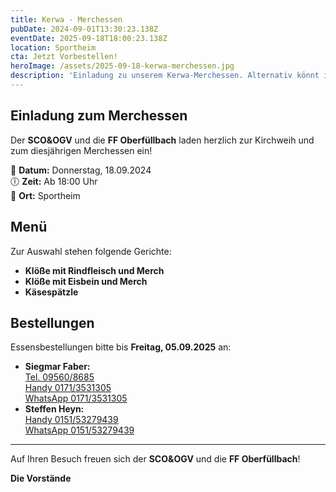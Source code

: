 ```yaml
---
title: Kerwa - Merchessen
pubDate: 2024-09-01T13:30:23.138Z
eventDate: 2025-09-18T18:00:23.138Z
location: Sportheim
cta: Jetzt Vorbestellen!
heroImage: /assets/2025-09-18-kerwa-merchessen.jpg
description: 'Einladung zu unserem Kerwa-Merchessen. Alternativ könnt ihr leckere Käsepäzle genießen, meldet euch bis 5.9.!!!'
---
```


## Einladung zum Merchessen

Der **SCO&OGV** und die **FF Oberfüllbach** laden herzlich zur Kirchweih und zum diesjährigen Merchessen ein!

📅 **Datum:** Donnerstag, 18.09.2024  
🕕 **Zeit:** Ab 18:00 Uhr  
📍 **Ort:** Sportheim

## Menü

Zur Auswahl stehen folgende Gerichte:

- **Klöße mit Rindfleisch und Merch**
- **Klöße mit Eisbein und Merch**
- **Käsespätzle**

## Bestellungen

Essensbestellungen bitte bis **Freitag, 05.09.2025** an:

- **Siegmar Faber:**  
  [Tel. 09560/8685](tel:095608685)  
  [Handy 0171/3531305](tel:01713531305)  
  [WhatsApp 0171/3531305](https://wa.me/491713531305)
- **Steffen Heyn:**  
  [Handy 0151/53279439](tel:015143250193)  
  [WhatsApp 0151/53279439](https://wa.me/4915143250193)


---

Auf Ihren Besuch freuen sich der **SCO&OGV** und die **FF Oberfüllbach**!

**Die Vorstände**
